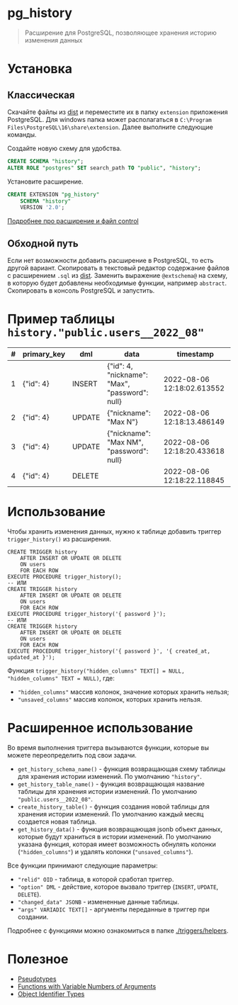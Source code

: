 # pg_history

> Расширение для PostgreSQL, позволяющее хранения историю изменения данных

# Установка

## Классическая

Скачайте файлы из [dist](./dist) и переместите их в папку `extension`
приложения PostgreSQL. Для windows папка может располагаться в
`C:\Program Files\PostgreSQL\16\share\extension`.
Далее выполните следующие команды.

Создайте новую схему для удобства.

```sql
CREATE SCHEMA "history";
ALTER ROLE "postgres" SET search_path TO "public", "history";
```

Установите расширение.

```sql
CREATE EXTENSION "pg_history"
    SCHEMA "history"
    VERSION '2.0';
```

[Подробнее про расширение и файл control](https://postgrespro.ru/docs/postgresql/current/extend-extensions)

## Обходной путь

Если нет возможности добавить расширение в PostgreSQL, то есть другой вариант.
Скопировать в текстовый редактор содержание файлов с расширением `.sql`
из [dist](./dist). Заменить выражение `@extschema@` на схему,
в которую будет добавлены необходимые функции, например `abstract`.
Скопировать в консоль PostgreSQL и запустить.

# Пример таблицы `history."public.users__2022_08"`

| \# | primary_key | dml    | data                                           | timestamp                  |
|----|-------------|--------|------------------------------------------------|----------------------------|
| 1  | {"id": 4}   | INSERT | {"id": 4, "nickname": "Max", "password": null} | 2022-08-06 12:18:02.613552 |
| 2  | {"id": 4}   | UPDATE | {"nickname": "Max N"}                          | 2022-08-06 12:18:13.486149 |
| 3  | {"id": 4}   | UPDATE | {"nickname": "Max NM", "password": null}       | 2022-08-06 12:18:20.433618 |
| 4  | {"id": 4}   | DELETE |                                                | 2022-08-06 12:18:22.118845 |

# Использование

Чтобы хранить изменения данных, нужно к таблице добавить триггер `trigger_history()` из расширения.

```postgresql
CREATE TRIGGER history
    AFTER INSERT OR UPDATE OR DELETE
    ON users
    FOR EACH ROW
EXECUTE PROCEDURE trigger_history();
-- ИЛИ
CREATE TRIGGER history
    AFTER INSERT OR UPDATE OR DELETE
    ON users
    FOR EACH ROW
EXECUTE PROCEDURE trigger_history('{ password }');
-- ИЛИ
CREATE TRIGGER history
    AFTER INSERT OR UPDATE OR DELETE
    ON users
    FOR EACH ROW
EXECUTE PROCEDURE trigger_history('{ password }', '{ created_at, updated_at }');
```

Функция `trigger_history("hidden_columns" TEXT[] = NULL, "hidden_columns" TEXT = NULL)`, где:

- `"hidden_columns"` массив колонок, значение которых хранить нельзя;
- `"unsaved_columns"` массив колонок, которых хранить нельзя.

# Расширенное использование

Во время выполнения триггера вызываются функции, которые вы можете переопределить под свои задачи.

- `get_history_schema_name()` - функция возвращающая схему таблицы для хранения истории изменений.
  По умолчанию `"history"`.
- `get_history_table_name()` - функция возвращающая название таблицы для хранения истории изменений.
  По умолчанию `"public.users__2022_08"`.
- `create_history_table()` - функция создания новой таблицы для хранения истории изменений.
  По умолчанию каждый месяц создается новая таблица.
- `get_history_data()` - функция возвращающая jsonb объект данных, которые будут храниться в истории изменений.
  По умолчанию указана функция, которая имеет возможность обнулять колонки (`"hidden_columns"`) и
  удалять колонки (`"unsaved_columns"`).

Все функции принимают следующие параметры:

- `"relid" OID` - таблица, в которой сработал триггер.
- `"option" DML` - действие, которое вызвало триггер (`INSERT`, `UPDATE`, `DELETE`).
- `"changed_data" JSONB` - измененные данные таблицы.
- `"args" VARIADIC TEXT[]` - аргументы переданные в триггер при создании.

Подробнее с функциями можно ознакомиться в папке [./triggers/helpers](./triggers/helpers).

# Полезное

- [Pseudotypes](https://www.postgresql.org/docs/current/datatype-pseudo.html)
- [Functions with Variable Numbers of Arguments](https://www.postgresql.org/docs/current/xfunc-sql.html#XFUNC-SQL-VARIADIC-FUNCTIONS)
- [Object Identifier Types](https://www.postgresql.org/docs/current/datatype-oid.html#DATATYPE-OID-TABLE)
